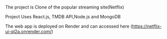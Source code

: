 The project is Clone of the popular streaming site(Netflix)

Project Uses React.js, TMDB API,Node.js and MongoDB

The web app is deployed on Render and can accessed here (https://netflix-ui-ql2a.onrender.com/)
